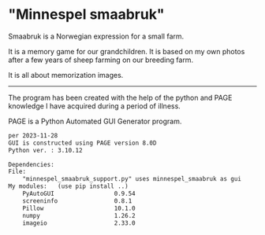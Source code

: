 # "Minnespel smaabruk"

Smaabruk is a Norwegian expression for a small farm.

It is a memory game for our grandchildren. It is based on my own photos after a few years of sheep farming on our breeding farm.



It is all about memorization images.

---

The program has been created with the help of the python and PAGE knowledge I have acquired during a period of illness.

PAGE is a Python Automated GUI Generator program.



```tex
per 2023-11-28
GUI is constructed using PAGE version 8.0D
Python ver. : 3.10.12

Dependencies:
File: 
    "minnespel_smaabruk_support.py" uses minnespel_smaabruk as gui
My modules:   (use pip install ..)
    PyAutoGUI                 0.9.54
    screeninfo                0.8.1
    Pillow                    10.1.0
    numpy                     1.26.2
    imageio                   2.33.0
```
